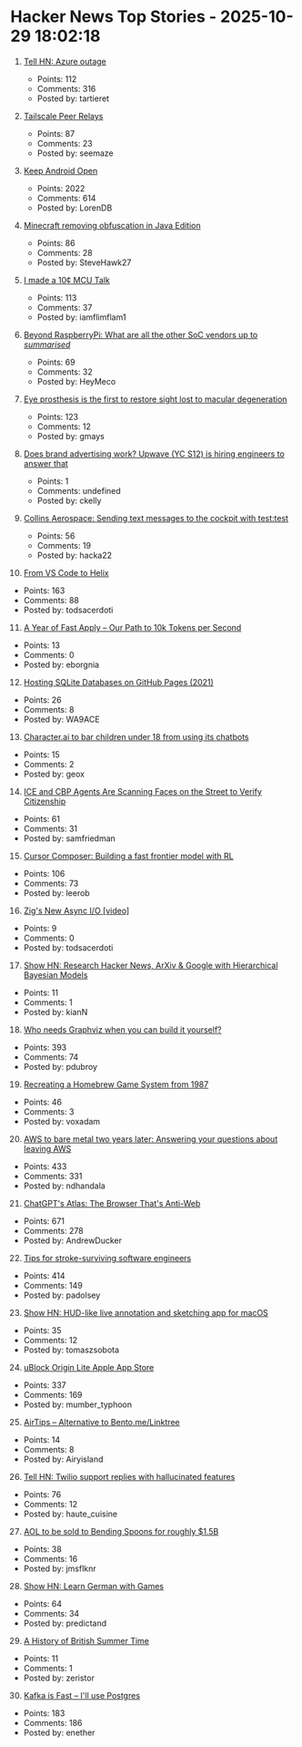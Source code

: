 # Hacker News Top Stories - 2025-10-29 18:02:18

1. [Tell HN: Azure outage](undefined)
   - Points: 112
   - Comments: 316
   - Posted by: tartieret

2. [Tailscale Peer Relays](https://tailscale.com/blog/peer-relays-beta)
   - Points: 87
   - Comments: 23
   - Posted by: seemaze

3. [Keep Android Open](http://keepandroidopen.org/)
   - Points: 2022
   - Comments: 614
   - Posted by: LorenDB

4. [Minecraft removing obfuscation in Java Edition](https://www.minecraft.net/en-us/article/removing-obfuscation-in-java-edition)
   - Points: 86
   - Comments: 28
   - Posted by: SteveHawk27

5. [I made a 10¢ MCU Talk](https://www.atomic14.com/2025/10/29/CH32V003-talking)
   - Points: 113
   - Comments: 37
   - Posted by: iamflimflam1

6. [Beyond RaspberryPi: What are all the other SoC vendors up to *summarised*](https://sbcwiki.com/news/articles/state-of-embedded-q4-25/)
   - Points: 69
   - Comments: 32
   - Posted by: HeyMeco

7. [Eye prosthesis is the first to restore sight lost to macular degeneration](https://med.stanford.edu/news/all-news/2025/10/eye-prosthesis.html)
   - Points: 123
   - Comments: 12
   - Posted by: gmays

8. [Does brand advertising work? Upwave (YC S12) is hiring engineers to answer that](https://www.upwave.com/job/8228849002/)
   - Points: 1
   - Comments: undefined
   - Posted by: ckelly

9. [Collins Aerospace: Sending text messages to the cockpit with test:test](https://www.ccc.de/en/disclosure/collins-aerospace-mit-test-test-textnachrichten-bis-ins-cockpit-senden)
   - Points: 56
   - Comments: 19
   - Posted by: hacka22

10. [From VS Code to Helix](https://ergaster.org/posts/2025/10/29-vscode-to-helix/)
   - Points: 163
   - Comments: 88
   - Posted by: todsacerdoti

11. [A Year of Fast Apply – Our Path to 10k Tokens per Second](https://www.relace.ai/blog/relace-apply-3)
   - Points: 13
   - Comments: 0
   - Posted by: eborgnia

12. [Hosting SQLite Databases on GitHub Pages (2021)](https://phiresky.github.io/blog/2021/hosting-sqlite-databases-on-github-pages/)
   - Points: 26
   - Comments: 8
   - Posted by: WA9ACE

13. [Character.ai to bar children under 18 from using its chatbots](https://www.nytimes.com/2025/10/29/technology/characterai-underage-users.html)
   - Points: 15
   - Comments: 2
   - Posted by: geox

14. [ICE and CBP Agents Are Scanning Faces on the Street to Verify Citizenship](https://www.404media.co/ice-and-cbp-agents-are-scanning-peoples-faces-on-the-street-to-verify-citizenship/)
   - Points: 61
   - Comments: 31
   - Posted by: samfriedman

15. [Cursor Composer: Building a fast frontier model with RL](https://cursor.com/blog/composer)
   - Points: 106
   - Comments: 73
   - Posted by: leerob

16. [Zig's New Async I/O [video]](https://www.youtube.com/watch?v=mdOxIc0HM04)
   - Points: 9
   - Comments: 0
   - Posted by: todsacerdoti

17. [Show HN: Research Hacker News, ArXiv & Google with Hierarchical Bayesian Models](https://sturdystatistics.com/deepdive-search)
   - Points: 11
   - Comments: 1
   - Posted by: kianN

18. [Who needs Graphviz when you can build it yourself?](https://spidermonkey.dev/blog/2025/10/28/iongraph-web.html)
   - Points: 393
   - Comments: 74
   - Posted by: pdubroy

19. [Recreating a Homebrew Game System from 1987](https://alex-j-lowry.github.io/z80tvg.html)
   - Points: 46
   - Comments: 3
   - Posted by: voxadam

20. [AWS to bare metal two years later: Answering your questions about leaving AWS](https://oneuptime.com/blog/post/2025-10-29-aws-to-bare-metal-two-years-later/view)
   - Points: 433
   - Comments: 331
   - Posted by: ndhandala

21. [ChatGPT's Atlas: The Browser That's Anti-Web](https://www.anildash.com//2025/10/22/atlas-anti-web-browser/)
   - Points: 671
   - Comments: 278
   - Posted by: AndrewDucker

22. [Tips for stroke-surviving software engineers](https://blog.j11y.io/2025-10-29_stroke_tips_for_engineers/)
   - Points: 414
   - Comments: 149
   - Posted by: padolsey

23. [Show HN: HUD-like live annotation and sketching app for macOS](https://draw.wrobele.com/)
   - Points: 35
   - Comments: 12
   - Posted by: tomaszsobota

24. [uBlock Origin Lite Apple App Store](https://apps.apple.com/in/app/ublock-origin-lite/id6745342698)
   - Points: 337
   - Comments: 169
   - Posted by: mumber_typhoon

25. [AirTips – Alternative to Bento.me/Linktree](https://a.coffee/)
   - Points: 14
   - Comments: 8
   - Posted by: Airyisland

26. [Tell HN: Twilio support replies with hallucinated features](undefined)
   - Points: 76
   - Comments: 12
   - Posted by: haute_cuisine

27. [AOL to be sold to Bending Spoons for roughly $1.5B](https://www.axios.com/2025/10/29/aol-bending-spoons-deal)
   - Points: 38
   - Comments: 16
   - Posted by: jmsflknr

28. [Show HN: Learn German with Games](https://www.learngermanwithgames.com/)
   - Points: 64
   - Comments: 34
   - Posted by: predictand

29. [A History of British Summer Time](https://diamondgeezer.blogspot.com/2025/10/a-history-of-british-summer-time.html)
   - Points: 11
   - Comments: 1
   - Posted by: zeristor

30. [Kafka is Fast – I'll use Postgres](https://topicpartition.io/blog/postgres-pubsub-queue-benchmarks)
   - Points: 183
   - Comments: 186
   - Posted by: enether

